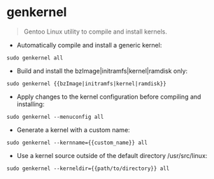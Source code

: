 # genkernel

> Gentoo Linux utility to compile and install kernels.

- Automatically compile and install a generic kernel:

`sudo genkernel all`

- Build and install the bzImage|initramfs|kernel|ramdisk only:

`sudo genkernel {{bzImage|initramfs|kernel|ramdisk}}`

- Apply changes to the kernel configuration before compiling and installing:

`sudo genkernel --menuconfig all`

- Generate a kernel with a custom name:

`sudo genkernel --kernname={{custom_name}} all`

- Use a kernel source outside of the default directory /usr/src/linux:

`sudo genkernel --kerneldir={{path/to/directory}} all`
